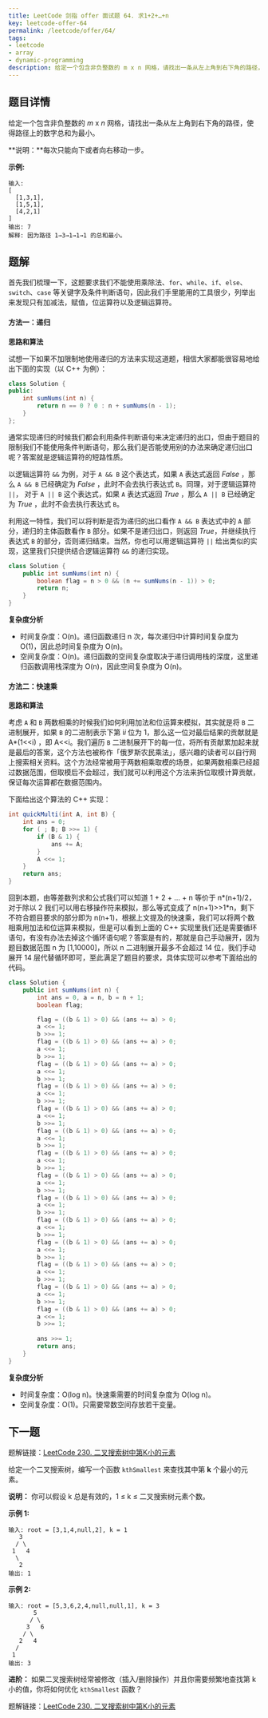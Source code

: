 ```yaml
---
title: LeetCode 剑指 offer 面试题 64. 求1+2+…+n
key: leetcode-offer-64
permalink: /leetcode/offer/64/
tags:
- leetcode
- array
- dynamic-programming
description: 给定一个包含非负整数的 m x n 网格，请找出一条从左上角到右下角的路径，使得路径上的数字总和为最小。
---
```


## 题目详情

给定一个包含非负整数的 *m* x *n* 网格，请找出一条从左上角到右下角的路径，使得路径上的数字总和为最小。

**说明：**每次只能向下或者向右移动一步。

**示例:**

```
输入:
[
  [1,3,1],
  [1,5,1],
  [4,2,1]
]
输出: 7
解释: 因为路径 1→3→1→1→1 的总和最小。
```

<!--more-->

## 题解

首先我们梳理一下，这题要求我们不能使用乘除法、`for`、`while`、`if`、`else`、`switch`、`case` 等关键字及条件判断语句，因此我们手里能用的工具很少，列举出来发现只有加减法，赋值，位运算符以及逻辑运算符。

#### 方法一：递归

**思路和算法**

试想一下如果不加限制地使用递归的方法来实现这道题，相信大家都能很容易地给出下面的实现（以 C++ 为例）：

```java
class Solution {
public:
    int sumNums(int n) {
        return n == 0 ? 0 : n + sumNums(n - 1);
    }
};
```

通常实现递归的时候我们都会利用条件判断语句来决定递归的出口，但由于题目的限制我们不能使用条件判断语句，那么我们是否能使用别的办法来确定递归出口呢？答案就是逻辑运算符的短路性质。

以逻辑运算符 `&&` 为例，对于 `A && B` 这个表达式，如果 `A` 表达式返回 *False* ，那么 `A && B` 已经确定为 *False* ，此时不会去执行表达式 `B`。同理，对于逻辑运算符 `||`， 对于 `A || B` 这个表达式，如果 `A` 表达式返回 *True* ，那么 `A || B` 已经确定为 *True* ，此时不会去执行表达式 `B`。

利用这一特性，我们可以将判断是否为递归的出口看作 `A && B` 表达式中的 `A` 部分，递归的主体函数看作 `B` 部分。如果不是递归出口，则返回 *True*，并继续执行表达式 `B` 的部分，否则递归结束。当然，你也可以用逻辑运算符 `||` 给出类似的实现，这里我们只提供结合逻辑运算符 `&&` 的递归实现。


```java
class Solution {
    public int sumNums(int n) {
        boolean flag = n > 0 && (n += sumNums(n - 1)) > 0;
        return n;
    }
}
```

**复杂度分析**

- 时间复杂度：O(n)。递归函数递归 n 次，每次递归中计算时间复杂度为 O(1)，因此总时间复杂度为 O(n)。
- 空间复杂度：O(n)。递归函数的空间复杂度取决于递归调用栈的深度，这里递归函数调用栈深度为 O(n)，因此空间复杂度为 O(n)。

#### 方法二：快速乘

**思路和算法**

考虑 `A` 和 `B` 两数相乘的时候我们如何利用加法和位运算来模拟，其实就是将 `B` 二进制展开，如果 `B` 的二进制表示下第 i*i* 位为 1，那么这一位对最后结果的贡献就是 A*(1<<i) ，即 A<<i。我们遍历 `B` 二进制展开下的每一位，将所有贡献累加起来就是最后的答案，这个方法也被称作「俄罗斯农民乘法」，感兴趣的读者可以自行网上搜索相关资料。这个方法经常被用于两数相乘取模的场景，如果两数相乘已经超过数据范围，但取模后不会超过，我们就可以利用这个方法来拆位取模计算贡献，保证每次运算都在数据范围内。

下面给出这个算法的 C++ 实现：

```java
int quickMulti(int A, int B) {
    int ans = 0;
    for ( ; B; B >>= 1) {
        if (B & 1) {
            ans += A;
        }
        A <<= 1;
    }
    return ans;
}
```

回到本题，由等差数列求和公式我们可以知道 1 + 2 + ... + n  等价于 n*(n+1)/2，对于除以 2 我们可以用右移操作符来模拟，那么等式变成了 n(n+1)>>1*n，剩下不符合题目要求的部分即为 n(n+1)，根据上文提及的快速乘，我们可以将两个数相乘用加法和位运算来模拟，但是可以看到上面的 C++ 实现里我们还是需要循环语句，有没有办法去掉这个循环语句呢？答案是有的，那就是自己手动展开，因为题目数据范围 n 为 [1,10000]，所以 n 二进制展开最多不会超过 14 位，我们手动展开 14 层代替循环即可，至此满足了题目的要求，具体实现可以参考下面给出的代码。


```java
class Solution {
    public int sumNums(int n) {
        int ans = 0, a = n, b = n + 1;
        boolean flag;

        flag = ((b & 1) > 0) && (ans += a) > 0;
        a <<= 1;
        b >>= 1;
        flag = ((b & 1) > 0) && (ans += a) > 0;
        a <<= 1;
        b >>= 1;
        flag = ((b & 1) > 0) && (ans += a) > 0;
        a <<= 1;
        b >>= 1;
        flag = ((b & 1) > 0) && (ans += a) > 0;
        a <<= 1;
        b >>= 1;
        flag = ((b & 1) > 0) && (ans += a) > 0;
        a <<= 1;
        b >>= 1;
        flag = ((b & 1) > 0) && (ans += a) > 0;
        a <<= 1;
        b >>= 1;
        flag = ((b & 1) > 0) && (ans += a) > 0;
        a <<= 1;
        b >>= 1;
        flag = ((b & 1) > 0) && (ans += a) > 0;
        a <<= 1;
        b >>= 1;
        flag = ((b & 1) > 0) && (ans += a) > 0;
        a <<= 1;
        b >>= 1;
        flag = ((b & 1) > 0) && (ans += a) > 0;
        a <<= 1;
        b >>= 1;
        flag = ((b & 1) > 0) && (ans += a) > 0;
        a <<= 1;
        b >>= 1;
        flag = ((b & 1) > 0) && (ans += a) > 0;
        a <<= 1;
        b >>= 1;
        flag = ((b & 1) > 0) && (ans += a) > 0;
        a <<= 1;
        b >>= 1;
        flag = ((b & 1) > 0) && (ans += a) > 0;
        a <<= 1;
        b >>= 1;
        
        ans >>= 1;
        return ans;
    }
}
```

**复杂度分析**

- 时间复杂度：O(log n)。快速乘需要的时间复杂度为 O(log n)。
- 空间复杂度：O(1)。只需要常数空间存放若干变量。

## 下一题

题解链接：[LeetCode 230. 二叉搜索树中第K小的元素](/leetcode/230/)

给定一个二叉搜索树，编写一个函数 `kthSmallest` 来查找其中第 **k** 个最小的元素。

**说明：**
你可以假设 k 总是有效的，1 ≤ k ≤ 二叉搜索树元素个数。

**示例 1:**

```
输入: root = [3,1,4,null,2], k = 1
   3
  / \
 1   4
  \
   2
输出: 1
```

**示例 2:**

```
输入: root = [5,3,6,2,4,null,null,1], k = 3
       5
      / \
     3   6
    / \
   2   4
  /
 1
输出: 3
```

**进阶：**
如果二叉搜索树经常被修改（插入/删除操作）并且你需要频繁地查找第 k 小的值，你将如何优化 `kthSmallest` 函数？

题解链接：[LeetCode 230. 二叉搜索树中第K小的元素](/leetcode/230/)
